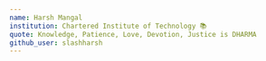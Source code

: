 ```yaml
---
name: Harsh Mangal
institution: Chartered Institute of Technology 📚 
quote: Knowledge, Patience, Love, Devotion, Justice is DHARMA 
github_user: slashharsh
---
```


